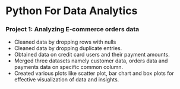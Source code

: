 # Python For Data Analytics

### Project 1: Analyzing E-commerce orders data
- Cleaned data by dropping rows with nulls
- Cleaned data by dropping duplicate entries.
- Obtained data on credit card users and their payment amounts.
- Merged three datasets namely customer data, orders data and payments data on specific common column.
- Created various plots like scatter plot, bar chart and box plots for effective visualization of data and insights.

